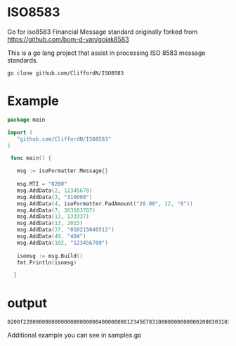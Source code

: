 # ISO8583
Go for iso8583 Financial Message standard
originally forked from https://github.com/bom-d-van/gojak8583

This is a go lang project that assist in processing ISO 8583 message standards.
```
go clone github.com/CliffordN/ISO8583
```
 # Example

 ```go
 package main

 import (
  	"github.com/CliffordN/ISO8583"
 )

  func main() {

    msg := isoFormatter.Message{}
    
    msg.MTI = "0200"
    msg.AddData(2, 12345678)
    msg.AddData(3, "310000")
    msg.AddData(4, isoFormatter.PadAmount("20.00", 12, "0"))
    msg.AddData(7, 303103707)
    msg.AddData(11, 133337)
    msg.AddData(13, 2015)
    msg.AddData(37, "010215040512")
    msg.AddData(49, "404")
    msg.AddData(102, "123456789")
    
    isomsg := msg.Build()
    fmt.Println(isomsg)

   }
 ```

  # output
 ```
 0200f228000008008000000000000400000008123456783100000000000002000303103707133337201501021504051240409123456789
 ```

 Additional example you can see in samples.go
